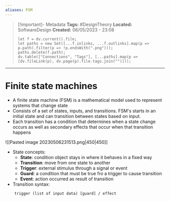 ```yaml
---
aliases: FSM
---
```

> [!important]- Metadata
> **Tags:** #DesignTheory 
> **Located:** SoftwareDesign
> **Created:** 06/05/2023 - 23:08
> ```dataviewjs
> let f = dv.current().file;
> let paths = new Set([...f.inlinks, ...f.outlinks].map(p => p.path).filter(p => !p.endsWith(".png")));
> paths.delete(f.path);
> dv.table(["Connections", "Tags"], [...paths].map(p => [dv.fileLink(p), dv.page(p).file.tags.join("")]));
> ```

___
# Finite state machines
- A finite state machine (FSM) is a mathematical model used to represent systems that change state
- Consists of a set of states, inputs, and transitions. FSM's starts in an initial state and can transition between states based on input. 
- Each transition has a condition that determines when a state change occurs as well as secondary effects that occur when that transition happens

![[Pasted image 20230506231513.png|450|450]]


- State concepts:
	- **State**: condition object stays in where it behaves in a fixed way 
	- **Transition**: move from one state to another 
	- **Trigger**: external stimulus through a signal or event 
	- **Guard**: a condition that must be true fro a trigger to cause transition 
	- **Event**: action occurred as result of transition 
- Transition syntax:
```
    trigger (list of input data) [guard] / effect
```